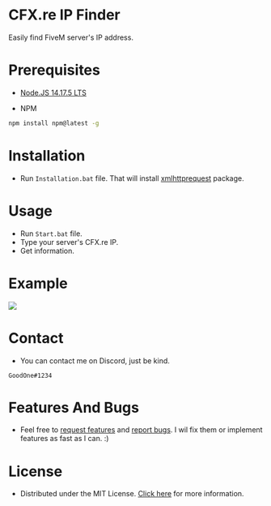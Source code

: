# CFX.re IP Finder
Easily find FiveM server's IP address.
# Prerequisites
* [Node.JS 14.17.5 LTS](https://nodejs.org/dist/v14.17.5/node-v14.17.5-x64.msi)

* NPM
```bash
npm install npm@latest -g
```
# Installation
* Run `Installation.bat` file. That will install [xmlhttprequest](https://www.npmjs.com/package/xmlhttprequest) package.
# Usage
* Run `Start.bat` file.
* Type your server's CFX.re IP.
* Get information.
# Example
![](https://cdn.discordapp.com/attachments/515966102791127051/881251566454202368/Preview.gif)
# Contact
* You can contact me on Discord, just be kind.
```
GoodOne#1234
```
# Features And Bugs
* Feel free to [request features](https://github.com/GoodOne120/CFX.re-IP-Finder/issues/new) and [report bugs](https://github.com/GoodOne120/CFX.re-IP-Finder/issues/new). I wil fix them or implement features as fast as I can. :)
# License
* Distributed under the MIT License. [Click here](https://github.com/GoodOne120/CFX.re-IP-Finder/blob/main/LICENSE) for more information.

